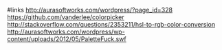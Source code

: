 #links
http://aurasoftworks.com/wordpress/?page_id=328
https://github.com/vanderlee/colorpicker
http://stackoverflow.com/questions/2353211/hsl-to-rgb-color-conversion
http://aurasoftworks.com/wordpress/wp-content/uploads/2012/05/PaletteFuck.swf